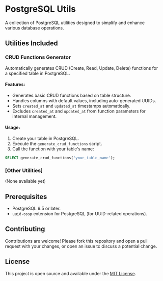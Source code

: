 
# PostgreSQL Utils

A collection of PostgreSQL utilities designed to simplify and enhance various database operations.

## Utilities Included

### CRUD Functions Generator

Automatically generates CRUD (Create, Read, Update, Delete) functions for a specified table in PostgreSQL.

#### Features:

- Generates basic CRUD functions based on table structure.
- Handles columns with default values, including auto-generated UUIDs.
- Sets `created_at` and `updated_at` timestamps automatically.
- Excludes `created_at` and `updated_at` from function parameters for internal management.

#### Usage:

1. Create your table in PostgreSQL.
2. Execute the `generate_crud_functions` script.
3. Call the function with your table's name:

```sql
SELECT generate_crud_functions('your_table_name');
```

### [Other Utilities]

(None available yet)

## Prerequisites

- PostgreSQL 9.5 or later.
- `uuid-ossp` extension for PostgreSQL (for UUID-related operations).

## Contributing

Contributions are welcome! Please fork this repository and open a pull request with your changes, or open an issue to discuss a potential change.

## License

This project is open source and available under the [MIT License](LICENSE).
